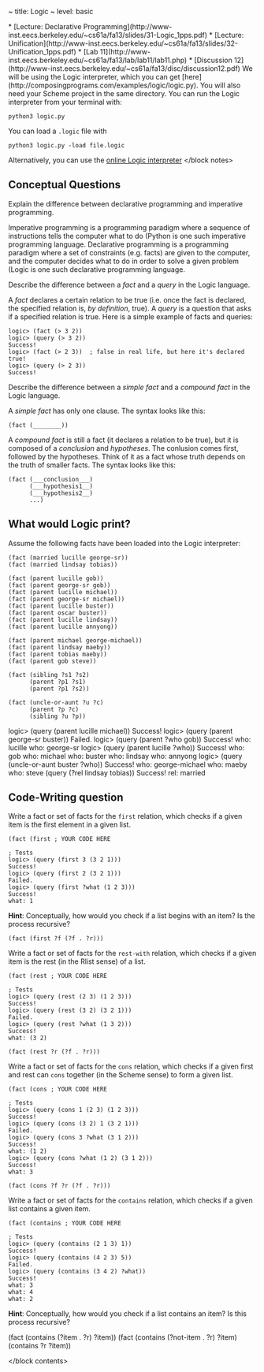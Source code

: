 ~ title: Logic
~ level: basic

<block references>
* [Lecture: Declarative Programming](http://www-inst.eecs.berkeley.edu/~cs61a/fa13/slides/31-Logic_1pps.pdf)
* [Lecture: Unification](http://www-inst.eecs.berkeley.edu/~cs61a/fa13/slides/32-Unification_1pps.pdf)
* [Lab 11](http://www-inst.eecs.berkeley.edu/~cs61a/fa13/lab/lab11/lab11.php)
* [Discussion 12](http://www-inst.eecs.berkeley.edu/~cs61a/fa13/disc/discussion12.pdf)
</block references>

<block notes>
We will be using the Logic interpreter, which you can get
[here](http://composingprograms.com/examples/logic/logic.py). You will
also need your Scheme project in the same directory. You can run the
Logic
interpreter from your terminal with:

    python3 logic.py

You can load a `.logic` file with

    python3 logic.py -load file.logic

Alternatively, you can use the [online Logic
interpreter](http://www-inst.eecs.berkeley.edu/~cs61a/fa13/logic/logic.html)
</block notes>


<block contents>

Conceptual Questions
--------------------

<question>

Explain the difference between declarative programming and imperative
programming.

<solution>

Imperative programming is a programming paradigm where a sequence of
instructions tells the computer what to do (Python is one such
imperative programming language. Declarative programming is a
programming paradigm where a set of constraints (e.g. facts) are given
to the computer, and the computer decides what to do in order to solve
a given problem (Logic is one such declarative programming language.

</solution>

<question>

Describe the difference between a *fact* and a *query* in the Logic
language.

<solution>

A *fact* declares a certain relation to be true (i.e. once the fact is
declared, the specified relation is, *by definition*, true). A *query*
is a question that asks if a specified relation is true.  Here is a
simple example of facts and queries:

    logic> (fact (> 3 2))
    logic> (query (> 3 2))
    Success!
    logic> (fact (> 2 3))  ; false in real life, but here it's declared true!
    logic> (query (> 2 3))
    Success!

</solution>

<question>

Describe the difference between a *simple fact* and a *compound fact*
in the Logic language.

<solution>

A *simple fact* has only one clause. The syntax looks like this:

    (fact (________))


A *compound fact* is still a fact (it declares a relation to be true),
but it is composed of a *conclusion* and *hypotheses*. The conlusion
comes first, followed by the hypotheses. Think of it as a fact whose
truth depends on the truth of smaller facts. The syntax looks like
this:

    (fact (___conclusion___)
          (___hypothesis1__)
          (___hypothesis2__)
          ...)

</solution>

What would Logic print?
-----------------------

<question>

Assume the following facts have been loaded into the Logic interpreter:

    (fact (married lucille george-sr))
    (fact (married lindsay tobias))

    (fact (parent lucille gob))
    (fact (parent george-sr gob))
    (fact (parent lucille michael))
    (fact (parent george-sr michael))
    (fact (parent lucille buster))
    (fact (parent oscar buster))
    (fact (parent lucille lindsay))
    (fact (parent lucille annyong))

    (fact (parent michael george-michael))
    (fact (parent lindsay maeby))
    (fact (parent tobias maeby))
    (fact (parent gob steve))

    (fact (sibling ?s1 ?s2)
          (parent ?p1 ?s1)
          (parent ?p1 ?s2))

    (fact (uncle-or-aunt ?u ?c)
          (parent ?p ?c)
          (sibling ?u ?p))

<prompt>
    logic> (query (parent lucille michael))
    Success!
    logic> (query (parent george-sr buster))
    Failed.
    logic> (query (parent ?who gob))
    Success!
    who: lucille
    who: george-sr
    logic> (query (parent lucille ?who))
    Success!
    who: gob
    who: michael
    who: buster
    who: lindsay
    who: annyong
    logic> (query (uncle-or-aunt buster ?who))
    Success!
    who: george-michael
    who: maeby
    who: steve
    (query (?rel lindsay tobias))
    Success!
    rel: married
</prompt>

Code-Writing question
---------------------

<question>

Write a fact or set of facts for the `first` relation, which checks
if a given item is the first element in a given list.

    (fact (first ; YOUR CODE HERE

    ; Tests
    logic> (query (first 3 (3 2 1)))
    Success!
    logic> (query (first 2 (3 2 1)))
    Failed.
    logic> (query (first ?what (1 2 3)))
    Success!
    what: 1

**Hint**: Conceptually, how would you check if a list begins with an
item? Is the process recursive?

<solution>

    (fact (first ?f (?f . ?r)))

</solution>

<question>

Write a fact or set of facts for the `rest-with` relation, which checks
if a given item is the rest (in the Rlist sense) of a list.

    (fact (rest ; YOUR CODE HERE

    ; Tests
    logic> (query (rest (2 3) (1 2 3)))
    Success!
    logic> (query (rest (3 2) (3 2 1)))
    Failed.
    logic> (query (rest ?what (1 3 2)))
    Success!
    what: (3 2)

<solution>

    (fact (rest ?r (?f . ?r)))

</solution>

<question>

Write a fact or set of facts for the `cons` relation, which checks if a
given first and rest can `cons` together (in the Scheme sense) to form
a given list.

    (fact (cons ; YOUR CODE HERE

    ; Tests
    logic> (query (cons 1 (2 3) (1 2 3)))
    Success!
    logic> (query (cons (3 2) 1 (3 2 1)))
    Failed.
    logic> (query (cons 3 ?what (3 1 2)))
    Success!
    what: (1 2)
    logic> (query (cons ?what (1 2) (3 1 2)))
    Success!
    what: 3

<solution>

    (fact (cons ?f ?r (?f . ?r)))

</solution>

<question>

Write a fact or set of facts for the `contains` relation, which checks
if a given list contains a given item.

    (fact (contains ; YOUR CODE HERE

    ; Tests
    logic> (query (contains (2 1 3) 1))
    Success!
    logic> (query (contains (4 2 3) 5))
    Failed.
    logic> (query (contains (3 4 2) ?what))
    Success!
    what: 3
    what: 4
    what: 2

**Hint**: Conceptually, how would you check if a list contains an item?
Is this process recursive?

<solution>

(fact (contains (?item . ?r) ?item))
(fact (contains (?not-item . ?r) ?item)
      (contains ?r ?item))

</solution>

</block contents>
